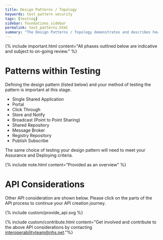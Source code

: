 ```yaml
---
title: Design Patterns / Topology
keywords: test pattern security
tags: [testing]
sidebar: foundations_sidebar
permalink: test_patterns.html
summary: "The Design Patterns / Topology demonstrates and describes how various design patterns can influence access, security, and use of APIs"
---
```


{% include important.html content="All phases outlined below are indicative and subject to on-going review." %}

# Patterns within Testing

Defining the design pattern (listed below) and your method of testing the pattern is important at this stage. 

- Single Shared Application
- Portal
- Click Through
- Store and Notify
- Broadcast (Point to Point Sharing)
- Shared Repository
- Message Broker
- Registry Repository
- Publish Subscribe

The same choice of testing your design pattern will need to meet your Assurance and Deploying criteria.

{% include note.html content="Provided as an overview" %}

# API Considerations

Other API consideration are shown below. Please click on the parts of the API process to continue your API creation journey.

{% include custom/provide_api.svg %}

{% include custom/contribute.html content="Get involved and contribute to the above API considerations by contacting [interoperabilityteam@nhs.net](mailto:interoperabilityteam@nhs.net)."%}
